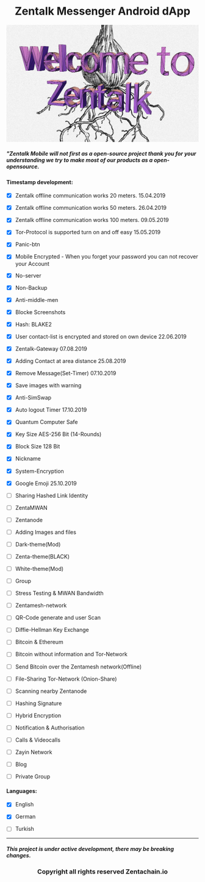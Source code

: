 <h1 align="center">Zentalk Messenger Android dApp</h1>

![onion_zentalk_cyber](images/Welcome%20Zentalk.png)

##### *"Zentalk Mobile will not first as a open-source project thank you for your understanding we try to make most of our products as a* *open-opensource.*

#### Timestamp development:

- [x] Zentalk offline communication works 20 meters. 15.04.2019

- [x] Zentalk offline communication works 50 meters. 26.04.2019

- [x] Zentalk offline communication works 100 meters. 09.05.2019

- [x] Tor-Protocol is supported turn on and off easy 15.05.2019

- [x] Panic-btn

- [x] Mobile Encrypted - When you forget your password you can not recover your Account

- [x] No-server

- [x] Non-Backup

- [x] Anti-middle-men

- [x] Blocke Screenshots

- [x] Hash: BLAKE2

- [x] User contact-list is encrypted and stored on own device 22.06.2019

- [x] Zentalk-Gateway 07.08.2019

- [x] Adding Contact at area distance 25.08.2019

- [x] Remove Message(Set-Timer) 07.10.2019

- [x] Save images with warning

- [x] Anti-SimSwap

- [x] Auto logout Timer 17.10.2019

- [x] Quantum Computer Safe

- [x] Key Size AES-256 Bit (14-Rounds)

- [x] Block Size 128 Bit

- [x] Nickname

- [x] System-Encryption

- [x] Google Emoji 25.10.2019

- [ ] Sharing Hashed Link Identity

- [ ] ZentaMWAN 

- [ ] Zentanode

- [ ] Adding Images and files

- [ ] Dark-theme(Mod)

- [ ] Zenta-theme(BLACK)

- [ ] White-theme(Mod)

- [ ] Group

- [ ] Stress Testing & MWAN Bandwidth

- [ ] Zentamesh-network

- [ ] QR-Code generate and user Scan

- [ ] Diffie-Hellman Key Exchange

- [ ] Bitcoin & Ethereum

- [ ] Bitcoin without information and Tor-Network

- [ ] Send Bitcoin over the Zentamesh network(Offline)

- [ ] File-Sharing Tor-Network (Onion-Share)

- [ ] Scanning nearby Zentanode

- [ ] Hashing Signature

- [ ] Hybrid Encryption

- [ ] Notification & Authorisation

- [ ] Calls & Videocalls

- [ ] Zayin Network

- [ ] Blog

- [ ] Private Group

#### Languages:

- [x] English

- [x] German

- [ ] Turkish

-------------

##### This project is under active development, there may be breaking changes.

<h3 align="center">Copyright all rights reserved Zentachain.io</h3>
